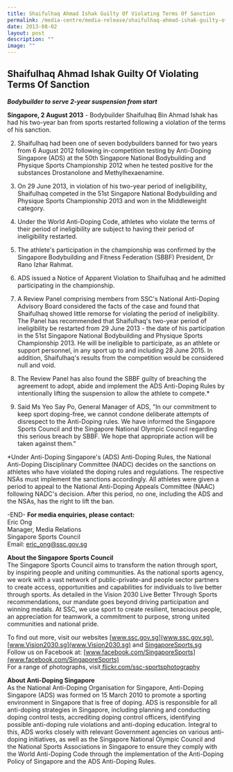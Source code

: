 ```yaml
---
title: Shaifulhaq Ahmad Ishak Guilty Of Violating Terms Of Sanction
permalink: /media-centre/media-release/shaifulhaq-ahmad-ishak-guilty-of-violating-terms-of-sanction/
date: 2013-08-02
layout: post
description: ""
image: ""
---
```

## **Shaifulhaq Ahmad Ishak Guilty Of Violating Terms Of Sanction**

***Bodybuilder to serve 2-year suspension from start***

**Singapore, 2 August 2013** - Bodybuilder Shaifulhaq Bin Ahmad Ishak has had his two-year ban from sports restarted following a violation of the terms of his sanction.

2. Shaifulhaq had been one of seven bodybuilders banned for two years from 6 August 2012 following in-competition testing by Anti-Doping Singapore (ADS) at the 50th Singapore National Bodybuilding and Physique Sports Championship 2012 when he tested positive for the substances Drostanolone and Methylhexaenamine.

3. On 29 June 2013, in violation of his two-year period of ineligibility, Shaifulhaq competed in the 51st Singapore National Bodybuilding and Physique Sports Championship 2013 and won in the Middleweight category.

4. Under the World Anti-Doping Code, athletes who violate the terms of their period of ineligibility are subject to having their period of ineligibility restarted.

5. The athlete's participation in the championship was confirmed by the Singapore Bodybuilding and Fitness Federation (SBBF) President, Dr Rano Izhar Rahmat.

6. ADS issued a Notice of Apparent Violation to Shaifulhaq and he admitted participating in the championship.

7. A Review Panel comprising members from SSC's National Anti-Doping Advisory Board considered the facts of the case and found that Shaifulhaq showed little remorse for violating the period of ineligibility. The Panel has recommended that Shaifulhaq's two-year period of ineligibility be restarted from 29 June 2013 - the date of his participation in the 51st Singapore National Bodybuilding and Physique Sports Championship 2013. He will be ineligible to participate, as an athlete or support personnel, in any sport up to and including 28 June 2015. In addition, Shaifulhaq's results from the competition would be considered null and void.

8. The Review Panel has also found the SBBF guilty of breaching the agreement to adopt, abide and implement the ADS Anti-Doping Rules by intentionally lifting the suspension to allow the athlete to compete.*

9. Said Ms Yeo Say Po, General Manager of ADS, "In our commitment to keep sport doping-free, we cannot condone deliberate attempts of disrespect to the Anti-Doping rules. We have informed the Singapore Sports Council and the Singapore National Olympic Council regarding this serious breach by SBBF. We hope that appropriate action will be taken against them."

*Under Anti-Doping Singapore's (ADS) Anti-Doping Rules, the National Anti-Doping Disciplinary Committee (NADC) decides on the sanctions on athletes who have violated the doping rules and regulations. The respective NSAs must implement the sanctions accordingly. All athletes were given a period to appeal to the National Anti-Doping Appeals Committee (NAAC) following NADC's decision. After this period, no one, including the ADS and the NSAs, has the right to lift the ban.

-END-
**For media enquiries, please contact:**
<br>Eric Ong
<br>Manager, Media Relations
<br>Singapore Sports Council
<br>Email: [eric_ong@ssc.gov.sg](eric_ong@ssc.gov.sg)

**About the Singapore Sports Council**
<br>
The Singapore Sports Council aims to transform the nation through sport, by inspiring people and uniting communities. As the national sports agency, we work with a vast network of public-private-and people sector partners to create access, opportunities and capabilities for individuals to live better through sports. As detailed in the Vision 2030 Live Better Through Sports recommendations, our mandate goes beyond driving participation and winning medals. At SSC, we use sport to create resilient, tenacious people, an appreciation for teamwork, a commitment to purpose, strong united communities and national pride.

To find out more, visit our websites [www.ssc.gov.sg](www.ssc.gov.sg), [www.Vision2030.sg](www.Vision2030.sg) and [SingaporeSports.sg](SingaporeSports.sg)
<br>
Follow us on Facebook at: [www.facebook.com/SingaporeSports](www.facebook.com/SingaporeSports)
<br>
For a range of photographs, visit[ flickr.com/ssc-sportsphotography]( flickr.com/ssc-sportsphotography)

**About Anti-Doping Singapore**
<br>
As the National Anti-Doping Organisation for Singapore, Anti-Doping Singapore (ADS) was formed on 15 March 2010 to promote a sporting environment in Singapore that is free of doping. ADS is responsible for all anti-doping strategies in Singapore, including planning and conducting doping control tests, accrediting doping control officers, identifying possible anti-doping rule violations and anti-doping education. Integral to this, ADS works closely with relevant Government agencies on various anti-doping initiatives, as well as the Singapore National Olympic Council and the National Sports Associations in Singapore to ensure they comply with the World Anti-Doping Code through the implementation of the Anti-Doping Policy of Singapore and the ADS Anti-Doping Rules.